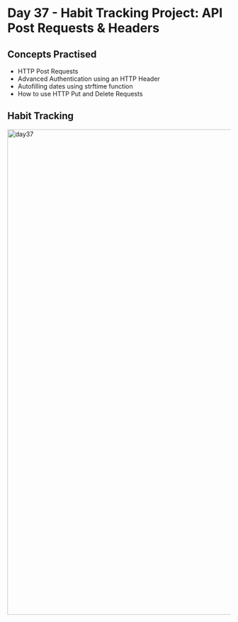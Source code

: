 # Day 37 - Habit Tracking Project: API Post Requests & Headers
## Concepts Practised
- HTTP Post Requests
- Advanced Authentication using an HTTP Header
- Autofilling dates using strftime function
- How to use HTTP Put and Delete Requests
## Habit Tracking
<img width="1096" alt="day37" src="https://user-images.githubusercontent.com/98851253/156804063-c1a1747f-0b9c-49f7-85d4-62c56e551127.png">
